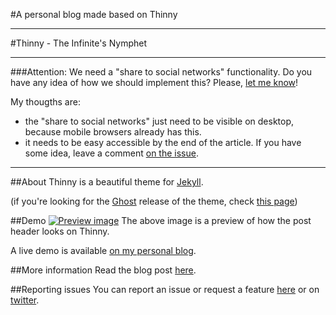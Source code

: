 #A personal blog made based on Thinny

----

#Thinny - The Infinite's Nymphet


----

###Attention: We need a "share to social networks" functionality.
Do you have any idea of how we should implement this?
Please, [let me know](http://github.com/camporez/camporez.github.io/issues/11)!

My thougths are:
- the "share to social networks" just need to be visible on desktop, because mobile browsers already has this.
- it needs to be easy accessible by the end of the article.
If you have some idea, leave a comment [on the issue](http://github.com/camporez/camporez.github.io/issues/11).

----

##About
Thinny is a beautiful theme for [Jekyll](http://jekyllrb.com/).

(if you're looking for the [Ghost](http://ghost.org) release of the theme, check [this page](https://github.com/camporez/Thinny/releases/tag/v0.3-alexandra))

##Demo
[![Preview image](https://f.cloud.github.com/assets/5755892/2002329/bdb5a052-85ed-11e3-8e00-a892910b6917.png)](http://camporez.com/)
The above image is a preview of how the post header looks on Thinny.

A live demo is available [on my personal blog](http://camporez.com/).

##More information
Read the blog post [here](http://camporez.com/blog/thinny-2/).

##Reporting issues
You can report an issue or request a feature [here](http://github.com/camporez/camporez.github.io/issues) or on [twitter](http://twitter.com/iancamporez).
